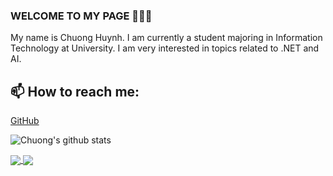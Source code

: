 ### WELCOME TO MY PAGE 👋👋👋
My name is Chuong Huynh. I am currently a student majoring in Information Technology at University. I am very interested in topics related to .NET and AI.<br>
## 📫 How to reach me: 

[GitHub](https://github.com/jin3107/)



![Chuong's github stats](https://github-readme-stats-git-masterrstaa-rickstaa.vercel.app/api?username=jin3107&show_icons=true&theme=tokyonight&hide=contribs,prs,issues)
 
<a href="https://github.com/jin3107/CRUD/">
  <!-- Change the `github-readme-stats.anuraghazra1.vercel.app` to `github-readme-stats.vercel.app`  -->
  <img align="center" src="https://github-readme-stats.anuraghazra1.vercel.app/api/pin/?username=jin3107&repo=CRUD&theme=merko" />
</a>

<a href="https://github.com/jin3107/jin3107/CRUD/">
  <img align="center" src="https://github-readme-stats.vercel.app/api/pin/?username=jin3107&repo=CRUD-Api-Basic&theme=merko" />
</a>
